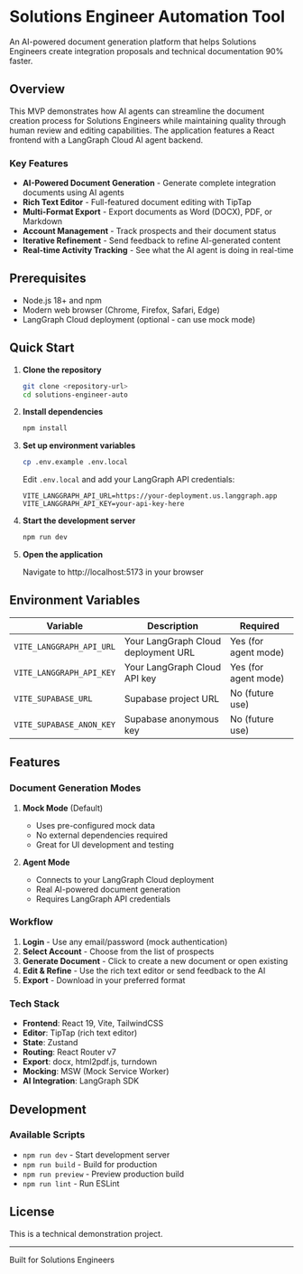 # Solutions Engineer Automation Tool

An AI-powered document generation platform that helps Solutions Engineers create integration proposals and technical documentation 90% faster.

## Overview

This MVP demonstrates how AI agents can streamline the document creation process for Solutions Engineers while maintaining quality through human review and editing capabilities. The application features a React frontend with a LangGraph Cloud AI agent backend.

### Key Features

- **AI-Powered Document Generation** - Generate complete integration documents using AI agents
- **Rich Text Editor** - Full-featured document editing with TipTap
- **Multi-Format Export** - Export documents as Word (DOCX), PDF, or Markdown
- **Account Management** - Track prospects and their document status
- **Iterative Refinement** - Send feedback to refine AI-generated content
- **Real-time Activity Tracking** - See what the AI agent is doing in real-time

## Prerequisites

- Node.js 18+ and npm
- Modern web browser (Chrome, Firefox, Safari, Edge)
- LangGraph Cloud deployment (optional - can use mock mode)

## Quick Start

1. **Clone the repository**
   ```bash
   git clone <repository-url>
   cd solutions-engineer-auto
   ```

2. **Install dependencies**
   ```bash
   npm install
   ```

3. **Set up environment variables**
   ```bash
   cp .env.example .env.local
   ```
   
   Edit `.env.local` and add your LangGraph API credentials:
   ```env
   VITE_LANGGRAPH_API_URL=https://your-deployment.us.langgraph.app
   VITE_LANGGRAPH_API_KEY=your-api-key-here
   ```

4. **Start the development server**
   ```bash
   npm run dev
   ```

5. **Open the application**
   
   Navigate to http://localhost:5173 in your browser

## Environment Variables

| Variable | Description | Required |
|----------|-------------|----------|
| `VITE_LANGGRAPH_API_URL` | Your LangGraph Cloud deployment URL | Yes (for agent mode) |
| `VITE_LANGGRAPH_API_KEY` | Your LangGraph Cloud API key | Yes (for agent mode) |
| `VITE_SUPABASE_URL` | Supabase project URL | No (future use) |
| `VITE_SUPABASE_ANON_KEY` | Supabase anonymous key | No (future use) |

## Features

### Document Generation Modes

1. **Mock Mode** (Default)
   - Uses pre-configured mock data
   - No external dependencies required
   - Great for UI development and testing

2. **Agent Mode** 
   - Connects to your LangGraph Cloud deployment
   - Real AI-powered document generation
   - Requires LangGraph API credentials

### Workflow

1. **Login** - Use any email/password (mock authentication)
2. **Select Account** - Choose from the list of prospects
3. **Generate Document** - Click to create a new document or open existing
4. **Edit & Refine** - Use the rich text editor or send feedback to the AI
5. **Export** - Download in your preferred format

### Tech Stack

- **Frontend**: React 19, Vite, TailwindCSS
- **Editor**: TipTap (rich text editor)
- **State**: Zustand
- **Routing**: React Router v7
- **Export**: docx, html2pdf.js, turndown
- **Mocking**: MSW (Mock Service Worker)
- **AI Integration**: LangGraph SDK

## Development

### Available Scripts

- `npm run dev` - Start development server
- `npm run build` - Build for production
- `npm run preview` - Preview production build
- `npm run lint` - Run ESLint

## License

This is a technical demonstration project.

---

Built for Solutions Engineers